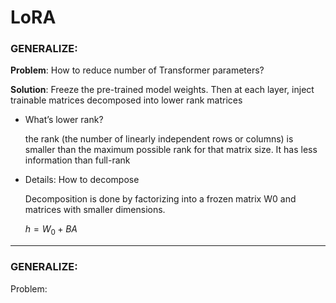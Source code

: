 # LoRA

### GENERALIZE:

**Problem**: How to reduce number of Transformer parameters?

**Solution**: Freeze the pre-trained model weights. Then at each layer, inject trainable matrices decomposed into lower rank matrices

- What’s lower rank?
    
    the rank (the number of linearly independent rows or columns) is smaller than the maximum possible rank for that matrix size. It has less information than full-rank
    
- Details: How to decompose
    
    Decomposition is done by factorizing into a frozen matrix W0 and matrices with smaller dimensions.
    
    $h = W_0 + BA$
    

---

### GENERALIZE:

Problem: